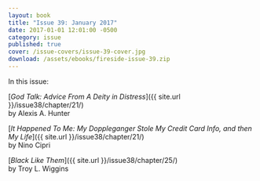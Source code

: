 ```yaml
---
layout: book
title: "Issue 39: January 2017"
date: 2017-01-01 12:01:00 -0500
category: issue
published: true
cover: /issue-covers/issue-39-cover.jpg
download: /assets/ebooks/fireside-issue-39.zip
---
```


In this issue:

[_God Talk: Advice From A Deity in Distress_]({{ site.url }}/issue38/chapter/21/)<br/>
by Alexis A. Hunter

[_It Happened To Me: My Doppleganger Stole My Credit Card Info, and then My Life_]({{ site.url }}/issue38/chapter/21/)<br/>
by Nino Cipri

[_Black Like Them_]({{ site.url }}/issue38/chapter/25/)<br/>
by Troy L. Wiggins
